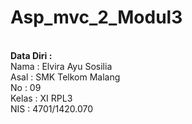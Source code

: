 # Asp_mvc_2_Modul3

<br> <b> Data Diri : </b>
<br>Nama : Elvira Ayu Sosilia 
<br>Asal  : SMK Telkom Malang
<br>No : 09 
<br>Kelas : XI RPL3 
<br>NIS : 4701/1420.070 
